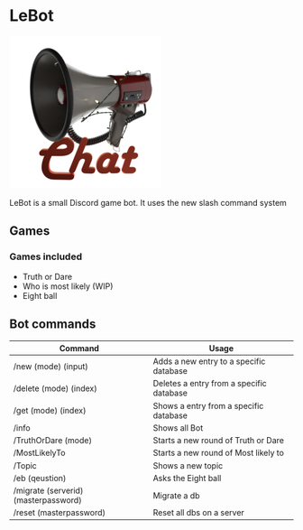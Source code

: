 # LeBot
![LeBot Logo](https://github.com/RaffaelSchaefer/LeBot/blob/master/Icons/Chat_small.png?raw=true)

LeBot is a small Discord game bot.
It uses the new slash command system

## Games

### Games included

- Truth or Dare
- Who is most likely (WIP)
- Eight ball

## Bot commands

|Command|Usage|
|--|--|
| /new (mode) (input) | Adds a new entry to a specific database |
| /delete (mode) (index) | Deletes a entry from a specific database |
| /get (mode) (index) | Shows a entry from a specific database |
| /info | Shows all Bot |
| /TruthOrDare (mode) | Starts a new round of Truth or Dare |
| /MostLikelyTo | Starts a new round of Most likely to |
| /Topic | Shows a new topic |
| /eb (qeustion) | Asks the Eight ball |
| /migrate (serverid) (masterpassword)| Migrate a db |
| /reset (masterpassword)| Reset all dbs on a server |